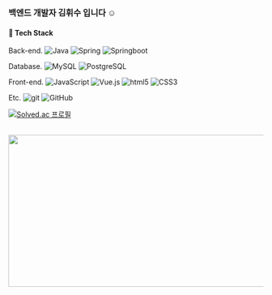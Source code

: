 <h3> 백엔드 개발자 김휘수 입니다 ☺️ </h3>

<h4> 📌 Tech Stack </h4>

<p> Back-end.
<img alt="Java" src="https://img.shields.io/badge/-Java-2150ff??style=flat-square&logo=java&logoColor=white" />
<img alt="Spring" src="https://img.shields.io/badge/-Spring-2170ff??style=flat-square&logo=spring&logoColor=white" />
<img alt="Springboot" src="https://img.shields.io/badge/-Springboot-2190ff??style=flat-square&logo=springboot&logoColor=white" />
  
<p> Database.
<img alt="MySQL" src="https://img.shields.io/badge/-MySQL-13dd79??style=flat-square&logo=mysql&logoColor=white" />
<img alt="PostgreSQL" src="https://img.shields.io/badge/-PostgreSQL-13dd99??style=flat-square&logo=postgresql&logoColor=white" />


<p> Front-end.
<img alt="JavaScript" src="https://img.shields.io/badge/-JavaScript-6932FF??style=flat-square&logo=javascript&logoColor=white" />
<img alt="Vue.js" src="https://img.shields.io/badge/-Vue.js-7932FF??style=flat-square&logo=vue.js&logoColor=white" />
<img alt="html5" src="https://img.shields.io/badge/-HTML5-8932FF??style=flat-square&logo=html5&logoColor=white" />
<img alt="CSS3" src="https://img.shields.io/badge/-CSS3-9932FF??style=flat-square&logo=CSS3&logoColor=white" />
 
  
<p> Etc.
<img alt="git" src="https://img.shields.io/badge/-Git-F95032??style=flat-square&logo=git&logoColor=white" />
<img alt="GitHub" src="https://img.shields.io/badge/-GitHub-F96032??style=flat-square&logo=github&logoColor=white" />
  
<br>

[![Solved.ac
프로필](http://mazassumnida.wtf/api/v2/generate_badge?boj=soshyzx123)](https://solved.ac/soshyzx123)
<br>

<br>
<a href="https://www.gitanimals.org/en_US?utm_medium=image&utm_source=HWISU96&utm_content=farm">
<img
  src="https://render.gitanimals.org/farms/HWISU96"
  width="600"
  height="300"
/>
</a>



